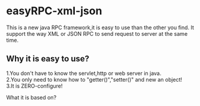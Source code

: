 # easyRPC-xml-json
This is a new java RPC framework,it is easy to use than the other you find.
It support the way XML or JSON RPC to send request to server at the same time.

## Why it is easy to use?
1.You don't have to know the servlet,http or web server in java.</br>
2.You only need to know how to "getter()","setter()" and new an object!</br>
3.It is ZERO-configure!</br>
 
What it is based on?
